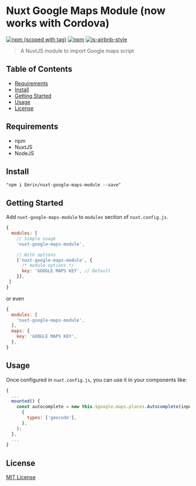 # Nuxt Google Maps Module (now works with Cordova)

[![npm (scoped with tag)](https://img.shields.io/npm/v/nuxt-google-maps-module/latest.svg?style=flat-square)](https://npmjs.com/package/nuxt-google-maps-module)
[![npm](https://img.shields.io/npm/dt/nuxt-google-maps-module.svg?style=flat-square)](https://npmjs.com/package/nuxt-google-maps-module)
[![js-airbnb-style](https://img.shields.io/badge/code_style-airbnb-brightgreen.svg?style=flat-square)](https://github.com/airbnb/javascript)

> A NuxtJS module to import Google maps script

## Table of Contents ##

* [Requirements](#requirements)
* [Install](#install)
* [Getting Started](#getting-started)
* [Usage](#usage)
* [License](#license)

## Requirements

* npm
* NuxtJS
* NodeJS

## Install

```
"npm i Emrin/nuxt-google-maps-module --save"
```

## Getting Started

Add `nuxt-google-maps-module` to `modules` section of `nuxt.config.js`.
```js
{
  modules: [
    // Simple usage
    'nuxt-google-maps-module',

    // With options
    ['nuxt-google-maps-module', {
      /* module options */
      key: 'GOOGLE MAPS KEY', // Default
    }],
 ]
}
```
or even
```js
{
  modules: [
    'nuxt-google-maps-module',
  ],
  maps: {
    key: 'GOOGLE MAPS KEY',
  },
}
```

## Usage

Once configured in `nuxt.config.js`, you can use it in your components like:

```js
{
  ...
  mounted() {
    const autocomplete = new this.$google.maps.places.Autocomplete(inputElement,
      {
        types: ['geocode'],
      },
    );
  },
  ...
}
```

## License

[MIT License](./LICENSE)
